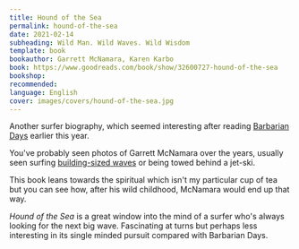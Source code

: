 ```yaml
---
title: Hound of the Sea
permalink: hound-of-the-sea
date: 2021-02-14
subheading: Wild Man. Wild Waves. Wild Wisdom
template: book
bookauthor: Garrett McNamara, Karen Karbo
book: https://www.goodreads.com/book/show/32600727-hound-of-the-sea
bookshop: 
recommended: 
language: English
cover: images/covers/hound-of-the-sea.jpg
---
```


Another surfer biography, which seemed interesting after reading [Barbarian Days](https://www.jacquescorbytuech.com/reading/barbarian-days) earlier this year.

You've probably seen photos of Garrett McNamara over the years, usually seen surfing [building-sized waves](https://www.youtube.com/watch?v=58a9xYOweU8) or being towed behind a jet-ski.

This book leans towards the spiritual which isn't my particular cup of tea but you can see how, after his wild childhood, McNamara would end up that way. 

*Hound of the Sea* is a great window into the mind of a surfer who's always looking for the next big wave. Fascinating at turns but perhaps less interesting in its single minded pursuit compared with Barbarian Days.
